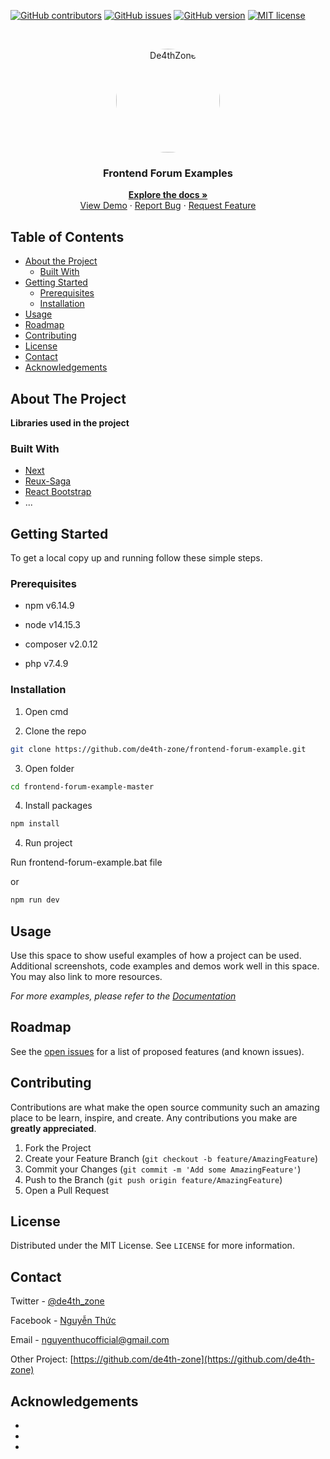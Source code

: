 <!-- PROJECT SHIELDS -->
<!--
*** I'm using markdown "reference style" links for readability.
*** Reference links are enclosed in brackets [ ] instead of parentheses ( ).
*** See the bottom of this document for the declaration of the reference variables
*** for contributors-url, forks-url, etc. This is an optional, concise syntax you may use.
*** https://www.markdownguide.org/basic-syntax/#reference-style-links
-->

[![GitHub contributors](https://img.shields.io/github/contributors/Naereen/StrapDown.js.svg)](https://github.com/de4th-zone/frontend-forum-example/graphs/contributors/)
[![GitHub issues](https://img.shields.io/github/issues/Naereen/StrapDown.js.svg)](https://github.com/de4th-zone/frontend-forum-example/issues/)
[![GitHub version](https://badge.fury.io/gh/Naereen%2FStrapDown.js.svg)](https://github.com/de4th-zone/frontend-forum-example)
[![MIT license](https://img.shields.io/badge/License-MIT-blue.svg)](https://lbesson.mit-license.org/)

<!-- PROJECT LOGO -->
<br />
<p align="center">
  <a href="https://github.com/de4th-zone/frontend-forum-example">
    <img style="border-radius: 50%;" src="https://i.imgur.com/6jxXR32.jpg" alt="De4thZone" width="166" height="166">
  </a>
  <h3 align="center">Frontend Forum Examples</h3>
  <p align="center">
    <a href="https://github.com/de4th-zone/frontend-forum-example"><strong>Explore the docs »</strong></a>
    <br />
    <a href="https://de4thzone.com" target="_blank" rel="noopener noreferrer">View Demo</a>
    ·
    <a href="https://github.com/de4th-zone/frontend-forum-example/issues">Report Bug</a>
    ·
    <a href="https://github.com/de4th-zone/frontend-forum-example/issues">Request Feature</a>
  </p>
</p>

<!-- TABLE OF CONTENTS -->

## Table of Contents

- [About the Project](#about-the-project)
  - [Built With](#built-with)
- [Getting Started](#getting-started)
  - [Prerequisites](#prerequisites)
  - [Installation](#installation)
- [Usage](#usage)
- [Roadmap](#roadmap)
- [Contributing](#contributing)
- [License](#license)
- [Contact](#contact)
- [Acknowledgements](#acknowledgements)

<!-- ABOUT THE PROJECT -->

## About The Project

<!--[![Product Name Screen Shot][product-screenshot]](https://github.com/de4th-zone/frontend-forum-example)-->

**Libraries used in the project**

### Built With

- [Next](https://github.com/vercel/next.js)
- [Reux-Saga](https://github.com/redux-saga/redux-saga)
- [React Bootstrap](https://github.com/react-bootstrap/react-bootstrap)
- ...

<!-- GETTING STARTED -->

## Getting Started

To get a local copy up and running follow these simple steps.

### Prerequisites

- npm v6.14.9

- node v14.15.3

- composer v2.0.12

- php v7.4.9

### Installation

1. Open cmd

2. Clone the repo

```sh
git clone https://github.com/de4th-zone/frontend-forum-example.git
```

3. Open folder

```sh
cd frontend-forum-example-master
```

4. Install packages

```sh
npm install
```

4. Run project

Run frontend-forum-example.bat file

or

```sh
npm run dev
```

<!-- USAGE EXAMPLES -->

## Usage

Use this space to show useful examples of how a project can be used. Additional screenshots, code examples and demos work well in this space. You may also link to more resources.

_For more examples, please refer to the [Documentation](https://github.com/de4th-zone/frontend-forum-example)_

<!-- ROADMAP -->

## Roadmap

See the [open issues](https://github.com/de4th-zone/frontend-forum-example/issues) for a list of proposed features (and known issues).

<!-- CONTRIBUTING -->

## Contributing

Contributions are what make the open source community such an amazing place to be learn, inspire, and create. Any contributions you make are **greatly appreciated**.

1. Fork the Project
2. Create your Feature Branch (`git checkout -b feature/AmazingFeature`)
3. Commit your Changes (`git commit -m 'Add some AmazingFeature'`)
4. Push to the Branch (`git push origin feature/AmazingFeature`)
5. Open a Pull Request

<!-- LICENSE -->

## License

Distributed under the MIT License. See `LICENSE` for more information.

<!-- CONTACT -->

## Contact

Twitter - [@de4th_zone](https://twitter.com/de4th_zone)

Facebook - [Nguyễn Thức](https://www.facebook.com/d4z.d4z.d4z.d4z)

Email - nguyenthucofficial@gmail.com

Other Project: [https://github.com/de4th-zone](https://github.com/de4th-zone)

<!-- ACKNOWLEDGEMENTS -->

## Acknowledgements

- []()
- []()
- []()

<!-- MARKDOWN LINKS & IMAGES -->
<!-- https://www.markdownguide.org/basic-syntax/#reference-style-links -->

[contributors-shield]: https://img.shields.io/github/contributors/github_username/repo.svg?style=flat-square
[contributors-url]: https://github.com/github_username/repo/graphs/contributors
[forks-shield]: https://img.shields.io/github/forks/github_username/repo.svg?style=flat-square
[forks-url]: https://github.com/github_username/repo/network/members
[stars-shield]: https://img.shields.io/github/stars/github_username/repo.svg?style=flat-square
[stars-url]: https://github.com/github_username/repo/stargazers
[issues-shield]: https://img.shields.io/github/issues/github_username/repo.svg?style=flat-square
[issues-url]: https://github.com/github_username/repo/issues
[license-shield]: https://img.shields.io/github/license/github_username/repo.svg?style=flat-square
[license-url]: https://github.com/github_username/repo/blob/master/LICENSE.txt
[linkedin-shield]: https://img.shields.io/badge/-LinkedIn-black.svg?style=flat-square&logo=linkedin&colorB=555
[linkedin-url]: https://linkedin.com/in/github_username
[product-screenshot]: images/screenshot.png
